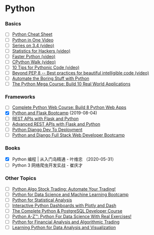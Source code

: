 # Python

### Basics
- [ ] [Python Cheat Sheet](https://github.com/jwasham/coding-interview-university/blob/master/extras/cheat%20sheets/python-cheat-sheet-v1.pdf)
- [ ] [Python in One Video](https://www.youtube.com/watch?v=N4mEzFDjqtA)
- [ ] [Series on 3.4 (video)](https://www.youtube.com/playlist?list=PL6gx4Cwl9DGAcbMi1sH6oAMk4JHw91mC_)
- [ ] [Statistics for Hackers (video)](https://www.youtube.com/watch?v=Iq9DzN6mvYA)
- [ ] [Faster Python (video)](https://www.youtube.com/watch?v=JDSGVvMwNM8)
- [ ] [CPython Walk (video)](https://www.youtube.com/watch?v=LhadeL7_EIU&list=PLzV58Zm8FuBL6OAv1Yu6AwXZrnsFbbR0S&index=6)
- [ ] [10 Tips for Pythonic Code (video)](https://www.youtube.com/watch?v=_O23jIXsshs)
- [ ] [Beyond PEP 8 -- Best practices for beautiful intelligible code (video)](https://www.youtube.com/watch?v=wf-BqAjZb8M)
- [ ] [Automate the Boring Stuff with Python](https://automatetheboringstuff.com/)
- [ ] [The Python Mega Course: Build 10 Real World Applications](https://www.udemy.com/the-python-mega-course/)

### Frameworks
- [ ] [Complete Python Web Course: Build 8 Python Web Apps](https://www.udemy.com/the-complete-python-web-course-learn-by-building-8-apps/)
- [X] [Python and Flask Bootcamp](https://www.udemy.com/course/python-and-flask-bootcamp-create-websites-using-flask/) (2019-08-04)
- [ ] [REST APIs with Flask and Python](https://www.udemy.com/course/rest-api-flask-and-python/)
- [ ] [Advanced REST APIs with Flask and Python](https://www.udemy.com/advanced-rest-apis-flask-python/)
- [ ] [Python Django Dev To Deployment](https://www.udemy.com/python-django-dev-to-deployment/)
- [ ] [Python and Django Full Stack Web Developer Bootcamp](https://www.udemy.com/python-and-django-full-stack-web-developer-bootcamp/)

### Books
- [X] Python 编程 | 从入门岛精通 - 叶维忠 （2020-05-31）
- [ ] Python 3 网络爬虫开发实战 - 崔庆才

### Other Topics
- [ ] [Python Algo Stock Trading: Automate Your Trading!](https://www.udemy.com/algorithmic-stock-trading-bootcamp-automate-your-trading/)
- [ ] [Python for Data Science and Machine Learning Bootcamp](https://www.udemy.com/python-for-data-science-and-machine-learning-bootcamp/)
- [ ] [Python for Statistical Analysis](https://www.udemy.com/python-for-statistical-analysis/)
- [ ] [Interactive Python Dashboards with Plotly and Dash](https://www.udemy.com/interactive-python-dashboards-with-plotly-and-dash/)
- [ ] [The Complete Python & PostgreSQL Developer Course](https://www.udemy.com/the-complete-python-postgresql-developer-course/)
- [ ] [Python A-Z™: Python For Data Science With Real Exercises!](https://www.udemy.com/course/python-coding/)
- [ ] [Python for Financial Analysis and Algorithmic Trading](https://www.udemy.com/python-for-finance-and-trading-algorithms/)
- [ ] [Learning Python for Data Analysis and Visualization](https://www.udemy.com/learning-python-for-data-analysis-and-visualization/)

